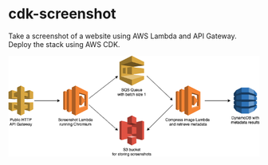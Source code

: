 cdk-screenshot
==============

Take a screenshot of a website using AWS Lambda and API Gateway. Deploy the stack using AWS CDK. 

<img align = "center" src = "./docs/diagram.png">
